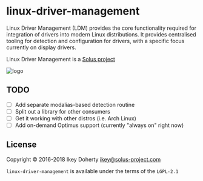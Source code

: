 linux-driver-management
=======================

Linux Driver Management (LDM) provides the core functionality required for integration of drivers
into modern Linux distributions. It provides centralised tooling for detection  and configuration
for drivers, with a specific focus currently on display drivers.

Linux Driver Management is a [Solus project](https://solus-project.com/)

![logo](https://build.solus-project.com/logo.png)

TODO
----

 - [ ] Add separate modalias-based detection routine
 - [ ] Split out a library for other consumers
 - [ ] Get it working with other distros (i.e. Arch Linux)
 - [ ] Add on-demand Optimus support (currently "always on" right now)

License
-------

Copyright © 2016-2018 Ikey Doherty <ikey@solus-project.com>

`linux-driver-management` is available under the terms of the `LGPL-2.1`
